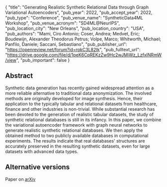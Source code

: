{
  "title": "Generating Realistic Synthetic Relational Data through Graph Variational Autoencoders",
  "pub_year": 2022,
  "pub_accept_year": 2022,
  "pub_type": "Conference",
  "pub_venue_name": "SyntheticData4ML Workshop",
  "pub_venue_acronym": "SD4ML@NeurIPS",
  "pub_location_city": "New Orleans",
  "pub_location_country": "USA",
  "pub_authors": "Mami, Ciro Antonio; Coser, Andrea; Medvet, Eric; Boudewijn, Alexander Theodorus Petrus; Volpe, Marco; Whitworth, Michael; Panfilo, Daniele; Saccani, Sebastiano",
  "pub_publisher_url": "https://openreview.net/forum?id=rokC3L82Ik",
  "pub_fulltext_url": "https://drive.google.com/file/d/1peK6CpREKzZw9Hc2wJMiWz_LzfxINRmW/view",
  "pub_important": false
}

## Abstract
Synthetic data generation has recently gained widespread attention as a more reliable alternative to traditional data anonymization. The involved methods are originally developed for image synthesis. Hence, their application to the typically tabular and relational datasets from healthcare, finance and other industries is non-trivial. While substantial research has been devoted to the generation of realistic tabular datasets, the study of synthetic relational databases is still in its infancy. In this paper, we combine the variational autoencoder framework with graph neural networks to generate realistic synthetic relational databases. We then apply the obtained method to two publicly available databases in computational experiments. The results indicate that real databases' structures are accurately preserved in the resulting synthetic datasets, even for large datasets with advanced data types.

## Alternative versions
Paper on [arXiv](https://arxiv.org/abs/2211.16889)